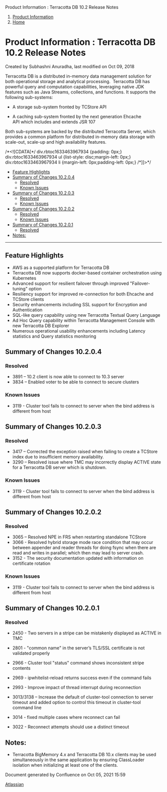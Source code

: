 Product Information : Terracotta DB 10.2 Release Notes  

1.  [Product Information](index)
2.  [Home](Home)

Product Information : Terracotta DB 10.2 Release Notes
======================================================

Created by Subhashni Anuradha, last modified on Oct 09, 2018

Terracotta DB is a distributed in-memory data management solution for both operational storage and analytical processing.  Terracotta DB has powerful query and computation capabilities, leveraging native JDK features such as Java Streams, collections, and functions. It supports the following sub-systems:

*   A storage sub-system fronted by TCStore API
    
*   A caching sub-system fronted by the next generation Ehcache API which includes and extends JSR 107
    

Both sub-systems are backed by the distributed Terracotta Server, which provides a common platform for distributed in-memory data storage with scale-out, scale-up and high availability features.

/\*<!\[CDATA\[\*/ div.rbtoc1633463967934 {padding: 0px;} div.rbtoc1633463967934 ul {list-style: disc;margin-left: 0px;} div.rbtoc1633463967934 li {margin-left: 0px;padding-left: 0px;} /\*\]\]>\*/

*   [Feature Highlights](#TerracottaDB10.2ReleaseNotes-FeatureHighlights)
*   [Summary of Changes 10.2.0.4](#TerracottaDB10.2ReleaseNotes-SummaryofChanges10.2.0.4)
    *   [Resolved](#TerracottaDB10.2ReleaseNotes-Resolved)
    *   [Known Issues](#TerracottaDB10.2ReleaseNotes-KnownIssues)
*   [Summary of Changes 10.2.0.3](#TerracottaDB10.2ReleaseNotes-SummaryofChanges10.2.0.3)
    *   [Resolved](#TerracottaDB10.2ReleaseNotes-Resolved.1)
    *   [Known Issues](#TerracottaDB10.2ReleaseNotes-KnownIssues.1)
*   [Summary of Changes 10.2.0.2](#TerracottaDB10.2ReleaseNotes-SummaryofChanges10.2.0.2)
    *   [Resolved](#TerracottaDB10.2ReleaseNotes-Resolved.2)
    *   [Known Issues](#TerracottaDB10.2ReleaseNotes-KnownIssues.2)
*   [Summary of Changes 10.2.0.1](#TerracottaDB10.2ReleaseNotes-SummaryofChanges10.2.0.1)
    *   [Resolved](#TerracottaDB10.2ReleaseNotes-Resolved.3)
*   [Notes:](#TerracottaDB10.2ReleaseNotes-Notes:)




-------------------------------------------------------------------------------------------------------------------------------------------------------------------------------------------------------------------------------------------------------------------------------------------------------------------------------------------------------------------------------------------------------------------------------------------------------------------------------------------------------------------------------------------------------------------------------------------------------------------------------------------------------------------------------------------------------------------------------------------------------------------------------------------------------------------------------------------------------------------------------------------------------------------------------------------------------------------------------------------------------------------------------------------------------------------------------------------------------------------------------------------------------------------------

Feature Highlights
------------------

*   AWS as a supported platform for Terracotta DB
*   Terracotta DB now supports docker-based container orchestration using Kubernetes
*   Advanced support for resilient failover through improved "Failover-tuning" option
*   Resiliency support for improved re-connection for both Ehcache and TCStore clients
*   Security enhancements including SSL support for Encryption and Authentication
*   SQL-like query capability using new Terracotta Textual Query Language 
*   Ad Hoc Query capability within Terracotta Management Console with new Terracotta DB Explorer
*   Numerous operational usability enhancements including Latency statistics and Query statistics monitoring

Summary of Changes 10.2.0.4
---------------------------

### Resolved

*   3891 – 10.2 client is now able to connect to 10.3 server
*   3834 – Enabled voter to be able to connect to secure clusters

### Known Issues

*   3119 - Cluster tool fails to connect to server when the bind address is different from host

Summary of Changes 10.2.0.3
---------------------------

### Resolved

*   3417 – Corrected the exception raised when failing to create a TCStore index due to insufficient memory availability.
*   3290 – Resolved issue where TMC may incorrectly display ACTIVE state for a Terracotta DB server which is shutdown.

### Known Issues

*   3119 - Cluster tool fails to connect to server when the bind address is different from host

Summary of Changes 10.2.0.2
---------------------------

### Resolved

*   3065 – Resolved NPE in FRS when restarting standalone TCStore
*   3066 - Resolved hybrid storage mode race condition that may occur between appender and reader threads for doing fsync when there are read and writes in parallel; which then may lead to server crash.
*   3152 - The security documentation updated with information on certificate rotation

### Known Issues

*   3119 - Cluster tool fails to connect to server when the bind address is different from host

Summary of Changes 10.2.0.1
---------------------------

### Resolved

*   2450 - Two servers in a stripe can be mistakenly displayed as ACTIVE in TMC
    
*   2801 - "common name" in the server’s TLS/SSL certificate is not validated properly
    
*   2966 - Cluster tool "status" command shows inconsistent stripe contents
    
*   2969 - ipwhitelist-reload returns success even if the command fails
    
*   2993 - Improve impact of thread interrupt during reconnection
    
*   3013/3138 – Increase the default of cluster-tool connection to server timeout and added option to control this timeout in cluster-tool command line
*   3014 - fixed multiple cases where reconnect can fail
    
*   3022 - Reconnect attempts should use a distinct timeout
    

Notes:
------

*   Terracotta BigMemory 4.x and Terracotta DB 10.x clients may be used simultaneously in the same application by ensuring ClassLoader isolation when initializing at least one of the clients.

Document generated by Confluence on Oct 05, 2021 15:59

[Atlassian](http://www.atlassian.com/)